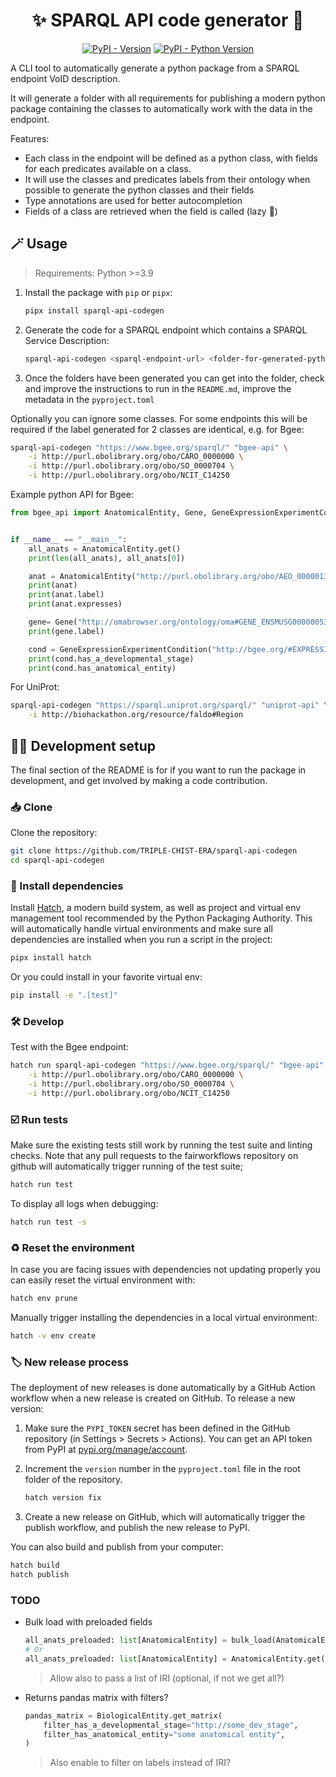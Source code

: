 <div align="center">

# ✨ SPARQL API code generator 🐍

[![PyPI - Version](https://img.shields.io/pypi/v/sparql-api-codegen.svg?logo=pypi&label=PyPI&logoColor=silver)](https://pypi.org/project/sparql-api-codegen/)
[![PyPI - Python Version](https://img.shields.io/pypi/pyversions/sparql-api-codegen.svg?logo=python&label=Python&logoColor=silver)](https://pypi.org/project/sparql-api-codegen/)

</div>

A CLI tool to automatically generate a python package from a SPARQL endpoint VoID description.

It will generate a folder with all requirements for publishing a modern python package containing the classes to automatically work with the data in the endpoint.

Features:

* Each class in the endpoint will be defined as a python class, with fields for each predicates available on a class.
* It will use the classes and predicates labels from their ontology when possible to generate the python classes and their fields
* Type annotations are used for better autocompletion
* Fields of a class are retrieved when the field is called (lazy 🦥)

## 🪄 Usage

> Requirements: Python >=3.9

1. Install the package with `pip` or `pipx`:

   ```sh
   pipx install sparql-api-codegen
   ```

2. Generate the code for a SPARQL endpoint which contains a SPARQL Service Description:

   ```sh
   sparql-api-codegen <sparql-endpoint-url> <folder-for-generated-python-pkg> -i <iri-of-class-to-ignore>
   ```

3. Once the folders have been generated you can get into the folder, check and improve the instructions to run in the `README.md`, improve the metadata in the `pyproject.toml`

Optionally you can ignore some classes. For some endpoints this will be required if the label generated for 2 classes are identical, e.g. for Bgee:

```sh
sparql-api-codegen "https://www.bgee.org/sparql/" "bgee-api" \
	-i http://purl.obolibrary.org/obo/CARO_0000000 \
	-i http://purl.obolibrary.org/obo/SO_0000704 \
	-i http://purl.obolibrary.org/obo/NCIT_C14250
```

Example python API for Bgee:

```python
from bgee_api import AnatomicalEntity, Gene, GeneExpressionExperimentCondition


if __name__ == "__main__":
    all_anats = AnatomicalEntity.get()
    print(len(all_anats), all_anats[0])

    anat = AnatomicalEntity("http://purl.obolibrary.org/obo/AEO_0000013")
    print(anat)
    print(anat.label)
    print(anat.expresses)

    gene= Gene("http://omabrowser.org/ontology/oma#GENE_ENSMUSG00000053483")
    print(gene.label)

    cond = GeneExpressionExperimentCondition("http://bgee.org/#EXPRESSION_CONDITION_101909")
    print(cond.has_a_developmental_stage)
    print(cond.has_anatomical_entity)
```

For UniProt:

```sh
sparql-api-codegen "https://sparql.uniprot.org/sparql/" "uniprot-api" \
	-i http://biohackathon.org/resource/faldo#Region
```

## 🧑‍💻 Development setup

The final section of the README is for if you want to run the package in development, and get involved by making a code contribution.


### 📥️ Clone

Clone the repository:

```bash
git clone https://github.com/TRIPLE-CHIST-ERA/sparql-api-codegen
cd sparql-api-codegen
```

### 🐣 Install dependencies

Install [Hatch](https://hatch.pypa.io), a modern build system, as well as project and virtual env management tool recommended by the Python Packaging Authority. This will automatically handle virtual environments and make sure all dependencies are installed when you run a script in the project:

```bash
pipx install hatch
```

Or you could install in your favorite virtual env:

```bash
pip install -e ".[test]"
```

### 🛠️ Develop

Test with the Bgee endpoint:

```bash
hatch run sparql-api-codegen "https://www.bgee.org/sparql/" "bgee-api" \
    -i http://purl.obolibrary.org/obo/CARO_0000000 \
    -i http://purl.obolibrary.org/obo/SO_0000704 \
    -i http://purl.obolibrary.org/obo/NCIT_C14250
```

### ☑️ Run tests

Make sure the existing tests still work by running the test suite and linting checks. Note that any pull requests to the fairworkflows repository on github will automatically trigger running of the test suite;

```bash
hatch run test
```

To display all logs when debugging:

```bash
hatch run test -s
```

### ♻️ Reset the environment

In case you are facing issues with dependencies not updating properly you can easily reset the virtual environment with:

```bash
hatch env prune
```

Manually trigger installing the dependencies in a local virtual environment:

```bash
hatch -v env create
```

### 🏷️ New release process

The deployment of new releases is done automatically by a GitHub Action workflow when a new release is created on GitHub. To release a new version:

1. Make sure the `PYPI_TOKEN` secret has been defined in the GitHub repository (in Settings > Secrets > Actions). You can get an API token from PyPI at [pypi.org/manage/account](https://pypi.org/manage/account).
2. Increment the `version` number in the `pyproject.toml` file in the root folder of the repository.

    ```bash
    hatch version fix
    ```

3. Create a new release on GitHub, which will automatically trigger the publish workflow, and publish the new release to PyPI.

You can also build and publish from your computer:

```bash
hatch build
hatch publish
```

### TODO

- Bulk load with preloaded fields

  ```python
  all_anats_preloaded: list[AnatomicalEntity] = bulk_load(AnatomicalEntity, ["label", "expresses"])
  # Or
  all_anats_preloaded: list[AnatomicalEntity] = AnatomicalEntity.get(["label", "expresses"])
  ```

  > Allow also to pass a list of IRI (optional, if not we get all?)

- Returns pandas matrix with filters?

  ```python
  pandas_matrix = BiologicalEntity.get_matrix(
      filter_has_a_developmental_stage="http://some_dev_stage",
      filter_has_anatomical_entity="some anatomical entity",
  )
  ```

  > Also enable to filter on labels instead of IRI?
